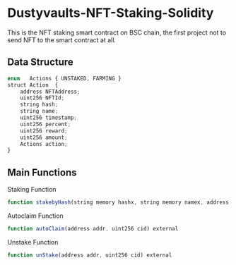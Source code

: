 # Dustyvaults-NFT-Staking-Solidity
This is the NFT staking smart contract on BSC chain, the first project not to send NFT to the smart contract at all.

## Data Structure
```js
enum   Actions { UNSTAKED, FARMING }
struct Action  {
    address NFTAddress;
    uint256 NFTId;
    string hash;
    string name;
    uint256 timestamp;
    uint256 percent;
    uint256 reward; 
    uint256 amount;
    Actions action; 
} 
```

## Main Functions

Staking Function

```js
function stakebyHash(string memory hashx, string memory namex, address tokenAddress, uint256 tokenId, uint256 amount) external
```

Autoclaim Function

```js
function autoClaim(address addr, uint256 cid) external 
```

Unstake Function

```js
function unStake(address addr, uint256 cid) external
```
